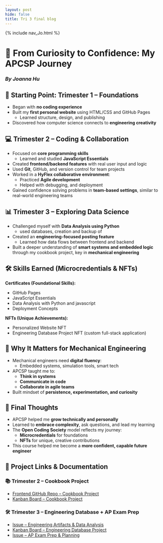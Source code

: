 ```yaml
---
layout: post
hide: false
title: Tri 3 final blog
---
```


{% include nav_Jo.html %}



# 🚀 From Curiosity to Confidence: My APCSP Journey  
### *By Joanna Hu*

## 🌱 Starting Point: Trimester 1 – Foundations  
- Began with **no coding experience**
- Built my **first personal website** using HTML/CSS and GitHub Pages  
  - Learned structure, design, and publishing
- Discovered how computer science connects to **engineering creativity**

## 💻 Trimester 2 – Coding & Collaboration  
- Focused on **core programming skills**  
  - Learned and studied **JavaScript Essentials** 
- Created **frontend/backend features** with real user input and logic
- Used **Git**, GitHub, and version control for team projects
- Worked in a **HyFlex collaborative environment**:
  - Practiced **Agile development**
  - Helped with debugging, and deployment  
- Gained confidence solving problems in **team-based settings**, similar to real-world engineering teams

## 📊 Trimester 3 – Exploring Data Science  
- Challenged myself with **Data Analysis using Python**
    - used databases, creation and backup of
- Created an **engineering-focused posting feature**
  - Learned how data flows between frontend and backend
- Built a deeper understanding of **smart systems and embedded logic** through my cookbook project, key in **mechanical engineering**

## 🛠️ Skills Earned (Microcredentials & NFTs)
**Certificates (Foundational Skills):**
- GitHub Pages
- JavaScript Essentials
- Data Analysis with Python and javascript
- Deployment Concepts

**NFTs (Unique Achievements):**
- Personalized Website NFT
- Engineering Database Project NFT (custom full-stack application)

## 🔗 Why It Matters for Mechanical Engineering  
- Mechanical engineers need **digital fluency**:
  - Embedded systems, simulation tools, smart tech
- APCSP taught me to:
  - **Think in systems**
  - **Communicate in code**
  - **Collaborate in agile teams**
- Built mindset of **persistence, experimentation, and curiosity**

## 📌 Final Thoughts  
- APCSP helped me **grow technically and personally**
- Learned to **embrace complexity**, ask questions, and lead my learning
- The **Open Coding Society** model reflects my journey:
  - **Microcredentials** for foundations
  - **NFTs** for unique, creative contributions
- This course helped me become a **more confident, capable future engineer**



## 🔗 Project Links & Documentation

### 📚 Trimester 2 – Cookbook Project
- [Frontend GitHub Repo – Cookbook Project](https://github.com/lalita1809/flocker_frontend_period4)
- [Kanban Board – Cookbook Project](https://github.com/users/lalita1809/projects/1)

### 🛠️ Trimester 3 – Engineering Database + AP Exam Prep
- [Issue – Engineering Artifacts & Data Analysis](https://github.com/Joannahu123/Jo/issues/11)
- [Kanban Board – Engineering Database Project](https://github.com/users/lalita1809/projects/3)
- [Issue – AP Exam Prep & Planning](https://github.com/Joannahu123/Jo/issues/6)
